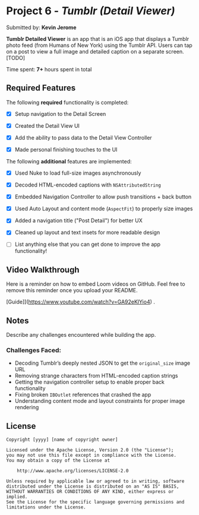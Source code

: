 # Project 6 - *Tumblr (Detail Viewer)*

Submitted by: **Kevin Jerome**

**Tumblr Detailed Viewer** is an app that is an iOS app that displays a Tumblr photo feed (from Humans of New York) using the Tumblr API. Users can tap on a post to view a full image and detailed caption on a separate screen.
 [TODO] 

Time spent: **7+** hours spent in total

## Required Features

The following **required** functionality is completed:

- [x] Setup navigation to the Detail Screen
- [x] Created the Detail View UI
- [x] Add the ability to pass data to the Detail View Controller
- [x] Made personal finishing touches to the UI


The following **additional** features are implemented:
- [x] Used Nuke to load full-size images asynchronously
- [x] Decoded HTML-encoded captions with `NSAttributedString`
- [x] Embedded Navigation Controller to allow push transitions + back button
- [x] Used Auto Layout and content mode (`AspectFit`) to properly size images
- [x] Added a navigation title ("Post Detail") for better UX
- [x] Cleaned up layout and text insets for more readable design

- [ ] List anything else that you can get done to improve the app functionality!

## Video Walkthrough

Here is a reminder on how to embed Loom videos on GitHub. Feel free to remove this reminder once you upload your README. 

[Guide]](https://www.youtube.com/watch?v=GA92eKlYio4) .

## Notes

Describe any challenges encountered while building the app.
### Challenges Faced:
- Decoding Tumblr’s deeply nested JSON to get the `original_size` image URL
- Removing strange characters from HTML-encoded caption strings
- Getting the navigation controller setup to enable proper back functionality
- Fixing broken `IBOutlet` references that crashed the app
- Understanding content mode and layout constraints for proper image rendering

## License

    Copyright [yyyy] [name of copyright owner]

    Licensed under the Apache License, Version 2.0 (the "License");
    you may not use this file except in compliance with the License.
    You may obtain a copy of the License at

        http://www.apache.org/licenses/LICENSE-2.0

    Unless required by applicable law or agreed to in writing, software
    distributed under the License is distributed on an "AS IS" BASIS,
    WITHOUT WARRANTIES OR CONDITIONS OF ANY KIND, either express or implied.
    See the License for the specific language governing permissions and
    limitations under the License.
